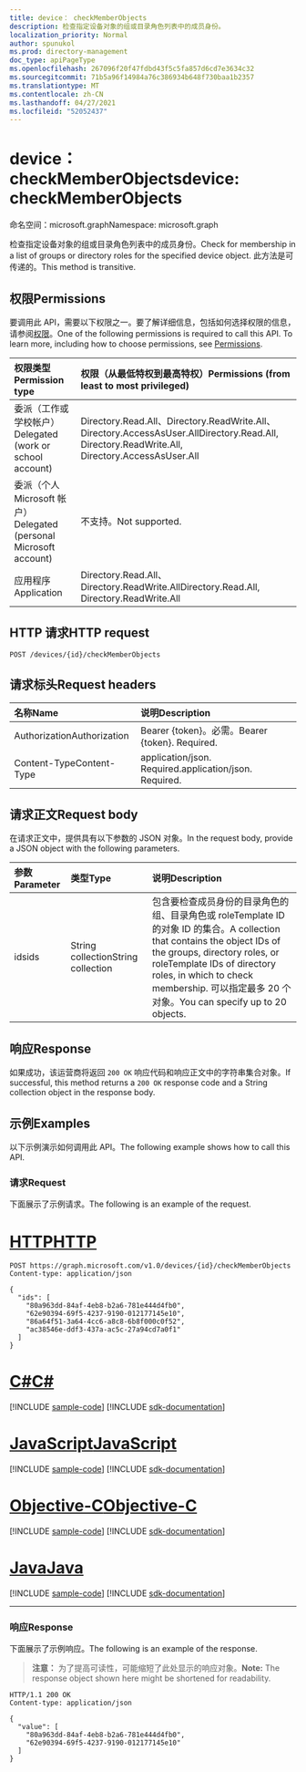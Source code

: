 ```yaml
---
title: device： checkMemberObjects
description: 检查指定设备对象的组或目录角色列表中的成员身份。
localization_priority: Normal
author: spunukol
ms.prod: directory-management
doc_type: apiPageType
ms.openlocfilehash: 267096f20f47fdbd43f5c5fa857d6cd7e3634c32
ms.sourcegitcommit: 71b5a96f14984a76c386934b648f730baa1b2357
ms.translationtype: MT
ms.contentlocale: zh-CN
ms.lasthandoff: 04/27/2021
ms.locfileid: "52052437"
---
```

# <a name="device-checkmemberobjects"></a><span data-ttu-id="7d26b-103">device： checkMemberObjects</span><span class="sxs-lookup"><span data-stu-id="7d26b-103">device: checkMemberObjects</span></span>

<span data-ttu-id="7d26b-104">命名空间：microsoft.graph</span><span class="sxs-lookup"><span data-stu-id="7d26b-104">Namespace: microsoft.graph</span></span>

<span data-ttu-id="7d26b-105">检查指定设备对象的组或目录角色列表中的成员身份。</span><span class="sxs-lookup"><span data-stu-id="7d26b-105">Check for membership in a list of groups or directory roles for the specified device object.</span></span> <span data-ttu-id="7d26b-106">此方法是可传递的。</span><span class="sxs-lookup"><span data-stu-id="7d26b-106">This method is transitive.</span></span>

## <a name="permissions"></a><span data-ttu-id="7d26b-107">权限</span><span class="sxs-lookup"><span data-stu-id="7d26b-107">Permissions</span></span>

<span data-ttu-id="7d26b-p102">要调用此 API，需要以下权限之一。要了解详细信息，包括如何选择权限的信息，请参阅[权限](/graph/permissions-reference)。</span><span class="sxs-lookup"><span data-stu-id="7d26b-p102">One of the following permissions is required to call this API. To learn more, including how to choose permissions, see [Permissions](/graph/permissions-reference).</span></span>

| <span data-ttu-id="7d26b-110">权限类型</span><span class="sxs-lookup"><span data-stu-id="7d26b-110">Permission type</span></span>                        | <span data-ttu-id="7d26b-111">权限（从最低特权到最高特权）</span><span class="sxs-lookup"><span data-stu-id="7d26b-111">Permissions (from least to most privileged)</span></span> |
|:---------------------------------------|:--------------------------------------------|
| <span data-ttu-id="7d26b-112">委派（工作或学校帐户）</span><span class="sxs-lookup"><span data-stu-id="7d26b-112">Delegated (work or school account)</span></span>     | <span data-ttu-id="7d26b-113">Directory.Read.All、Directory.ReadWrite.All、Directory.AccessAsUser.All</span><span class="sxs-lookup"><span data-stu-id="7d26b-113">Directory.Read.All, Directory.ReadWrite.All, Directory.AccessAsUser.All</span></span> |
| <span data-ttu-id="7d26b-114">委派（个人 Microsoft 帐户）</span><span class="sxs-lookup"><span data-stu-id="7d26b-114">Delegated (personal Microsoft account)</span></span> | <span data-ttu-id="7d26b-115">不支持。</span><span class="sxs-lookup"><span data-stu-id="7d26b-115">Not supported.</span></span> |
| <span data-ttu-id="7d26b-116">应用程序</span><span class="sxs-lookup"><span data-stu-id="7d26b-116">Application</span></span>                            | <span data-ttu-id="7d26b-117">Directory.Read.All、Directory.ReadWrite.All</span><span class="sxs-lookup"><span data-stu-id="7d26b-117">Directory.Read.All, Directory.ReadWrite.All</span></span> |

## <a name="http-request"></a><span data-ttu-id="7d26b-118">HTTP 请求</span><span class="sxs-lookup"><span data-stu-id="7d26b-118">HTTP request</span></span>

<!-- { "blockType": "ignored" } -->

```http
POST /devices/{id}/checkMemberObjects
```

## <a name="request-headers"></a><span data-ttu-id="7d26b-119">请求标头</span><span class="sxs-lookup"><span data-stu-id="7d26b-119">Request headers</span></span>

| <span data-ttu-id="7d26b-120">名称</span><span class="sxs-lookup"><span data-stu-id="7d26b-120">Name</span></span>          | <span data-ttu-id="7d26b-121">说明</span><span class="sxs-lookup"><span data-stu-id="7d26b-121">Description</span></span>   |
|:--------------|:--------------|
| <span data-ttu-id="7d26b-122">Authorization</span><span class="sxs-lookup"><span data-stu-id="7d26b-122">Authorization</span></span> | <span data-ttu-id="7d26b-p103">Bearer {token}。必需。</span><span class="sxs-lookup"><span data-stu-id="7d26b-p103">Bearer {token}. Required.</span></span> |
| <span data-ttu-id="7d26b-125">Content-Type</span><span class="sxs-lookup"><span data-stu-id="7d26b-125">Content-Type</span></span>  | <span data-ttu-id="7d26b-p104">application/json. Required.</span><span class="sxs-lookup"><span data-stu-id="7d26b-p104">application/json. Required.</span></span> |

## <a name="request-body"></a><span data-ttu-id="7d26b-128">请求正文</span><span class="sxs-lookup"><span data-stu-id="7d26b-128">Request body</span></span>

<span data-ttu-id="7d26b-129">在请求正文中，提供具有以下参数的 JSON 对象。</span><span class="sxs-lookup"><span data-stu-id="7d26b-129">In the request body, provide a JSON object with the following parameters.</span></span>

| <span data-ttu-id="7d26b-130">参数</span><span class="sxs-lookup"><span data-stu-id="7d26b-130">Parameter</span></span>    | <span data-ttu-id="7d26b-131">类型</span><span class="sxs-lookup"><span data-stu-id="7d26b-131">Type</span></span>        | <span data-ttu-id="7d26b-132">说明</span><span class="sxs-lookup"><span data-stu-id="7d26b-132">Description</span></span> |
|:-------------|:------------|:------------|
| <span data-ttu-id="7d26b-133">ids</span><span class="sxs-lookup"><span data-stu-id="7d26b-133">ids</span></span> | <span data-ttu-id="7d26b-134">String collection</span><span class="sxs-lookup"><span data-stu-id="7d26b-134">String collection</span></span> | <span data-ttu-id="7d26b-135">包含要检查成员身份的目录角色的组、目录角色或 roleTemplate ID 的对象 ID 的集合。</span><span class="sxs-lookup"><span data-stu-id="7d26b-135">A collection that contains the object IDs of the groups, directory roles, or roleTemplate IDs of directory roles, in which to check membership.</span></span> <span data-ttu-id="7d26b-136">可以指定最多 20 个对象。</span><span class="sxs-lookup"><span data-stu-id="7d26b-136">You can specify up to 20 objects.</span></span> |

## <a name="response"></a><span data-ttu-id="7d26b-137">响应</span><span class="sxs-lookup"><span data-stu-id="7d26b-137">Response</span></span>

<span data-ttu-id="7d26b-138">如果成功，该运营商将返回 `200 OK` 响应代码和响应正文中的字符串集合对象。</span><span class="sxs-lookup"><span data-stu-id="7d26b-138">If successful, this method returns a `200 OK` response code and a String collection object in the response body.</span></span>

## <a name="examples"></a><span data-ttu-id="7d26b-139">示例</span><span class="sxs-lookup"><span data-stu-id="7d26b-139">Examples</span></span>

<span data-ttu-id="7d26b-140">以下示例演示如何调用此 API。</span><span class="sxs-lookup"><span data-stu-id="7d26b-140">The following example shows how to call this API.</span></span>

### <a name="request"></a><span data-ttu-id="7d26b-141">请求</span><span class="sxs-lookup"><span data-stu-id="7d26b-141">Request</span></span>

<span data-ttu-id="7d26b-142">下面展示了示例请求。</span><span class="sxs-lookup"><span data-stu-id="7d26b-142">The following is an example of the request.</span></span>

# <a name="http"></a>[<span data-ttu-id="7d26b-143">HTTP</span><span class="sxs-lookup"><span data-stu-id="7d26b-143">HTTP</span></span>](#tab/http)
<!-- {
  "blockType": "request",
  "name": "device_checkmemberobjects"
}-->

```http
POST https://graph.microsoft.com/v1.0/devices/{id}/checkMemberObjects
Content-type: application/json

{
  "ids": [
    "80a963dd-84af-4eb8-b2a6-781e444d4fb0",
    "62e90394-69f5-4237-9190-012177145e10",
    "86a64f51-3a64-4cc6-a8c8-6b8f000c0f52",
    "ac38546e-ddf3-437a-ac5c-27a94cd7a0f1"
  ]
}
```
# <a name="c"></a>[<span data-ttu-id="7d26b-144">C#</span><span class="sxs-lookup"><span data-stu-id="7d26b-144">C#</span></span>](#tab/csharp)
[!INCLUDE [sample-code](../includes/snippets/csharp/device-checkmemberobjects-csharp-snippets.md)]
[!INCLUDE [sdk-documentation](../includes/snippets/snippets-sdk-documentation-link.md)]

# <a name="javascript"></a>[<span data-ttu-id="7d26b-145">JavaScript</span><span class="sxs-lookup"><span data-stu-id="7d26b-145">JavaScript</span></span>](#tab/javascript)
[!INCLUDE [sample-code](../includes/snippets/javascript/device-checkmemberobjects-javascript-snippets.md)]
[!INCLUDE [sdk-documentation](../includes/snippets/snippets-sdk-documentation-link.md)]

# <a name="objective-c"></a>[<span data-ttu-id="7d26b-146">Objective-C</span><span class="sxs-lookup"><span data-stu-id="7d26b-146">Objective-C</span></span>](#tab/objc)
[!INCLUDE [sample-code](../includes/snippets/objc/device-checkmemberobjects-objc-snippets.md)]
[!INCLUDE [sdk-documentation](../includes/snippets/snippets-sdk-documentation-link.md)]

# <a name="java"></a>[<span data-ttu-id="7d26b-147">Java</span><span class="sxs-lookup"><span data-stu-id="7d26b-147">Java</span></span>](#tab/java)
[!INCLUDE [sample-code](../includes/snippets/java/device-checkmemberobjects-java-snippets.md)]
[!INCLUDE [sdk-documentation](../includes/snippets/snippets-sdk-documentation-link.md)]

---


### <a name="response"></a><span data-ttu-id="7d26b-148">响应</span><span class="sxs-lookup"><span data-stu-id="7d26b-148">Response</span></span>

<span data-ttu-id="7d26b-149">下面展示了示例响应。</span><span class="sxs-lookup"><span data-stu-id="7d26b-149">The following is an example of the response.</span></span> 

> <span data-ttu-id="7d26b-150">**注意：** 为了提高可读性，可能缩短了此处显示的响应对象。</span><span class="sxs-lookup"><span data-stu-id="7d26b-150">**Note:** The response object shown here might be shortened for readability.</span></span>

<!-- {
  "blockType": "response",
  "truncated": true,
  "@odata.type": "String",
  "isCollection": true
} -->

```http
HTTP/1.1 200 OK
Content-type: application/json

{
  "value": [
    "80a963dd-84af-4eb8-b2a6-781e444d4fb0", 
    "62e90394-69f5-4237-9190-012177145e10"
  ]
}
```

<!-- uuid: 16cd6b66-4b1a-43a1-adaf-3a886856ed98
2019-02-04 14:57:30 UTC -->
<!-- {
  "type": "#page.annotation",
  "description": "device: checkMemberObjects",
  "keywords": "",
  "section": "documentation",
  "tocPath": ""
}-->

